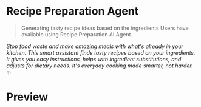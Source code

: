 # Recipe Preparation Agent
> Generating tasty recipe ideas based on the ingredients Users have available using Recipe Preparation AI Agent.

*Stop food waste and make amazing meals with what's already in your kitchen. This smart assistant finds tasty recipes based on your ingredients. It gives you easy instructions, helps with ingredient substitutions, and adjusts for dietary needs. It's everyday cooking made smarter, not harder. ✨*

# Preview

